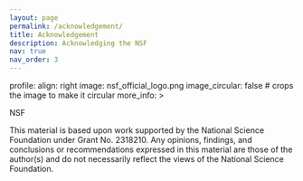 ```yaml
---
layout: page
permalink: /acknowledgement/
title: Acknowledgement
description: Acknowledging the NSF
nav: true
nav_order: 3
---
```


profile:
  align: right
  image: nsf_official_logo.png
  image_circular: false # crops the image to make it circular
  more_info: >
    <p>NSF</p>

This material is based upon work supported by the National Science Foundation
under Grant No. 2318210. Any opinions, findings, and conclusions or recommendations expressed in this material are those of the author(s) and do not necessarily reflect the views of the National Science Foundation.


